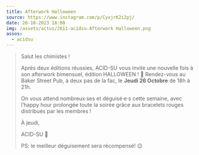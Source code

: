 ```yaml
---
title: Afterwork Halloween
source: https://www.instagram.com/p/CyxjrK2i2pj/
date: 26-10-2023 18:00
img: /assets/actus/2611-acidsu-Afterwork Halloween.png
assos:
  - acidsu
---
```


> Salut les chimistes !
> 
> Après deux éditions réussies, ACID-SU vous invite une nouvelle fois à son afterwork bimensuel, édition HALLOWEEN ! 🎃
> Rendez-vous au Baker Street Pub, à deux pas de la fac, le __**Jeudi 26 Octobre**__ de 18h à 21h.
> 
> On vous attend nombreux·ses et déguisé·e·s cette semaine, avec l’happy hour prolongée toute la soirée grâce aux bracelets rouges distribués par les membres !  
> 
> À jeudi, 
> 
> ACID-SU 🧪
> 
> PS: le meilleur déguisement sera récompensé! 😉
